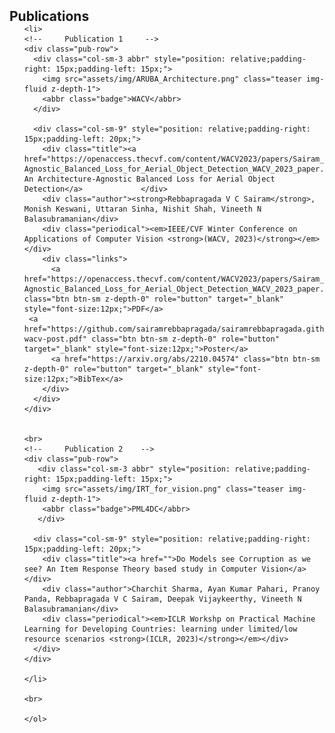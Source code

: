 <h2 id="publications" style="margin: 2px 0px -15px;">Publications</h2>

<div class="publications">
    <ol class="bibliography">

    <li>
    <!--     Publication 1     -->
    <div class="pub-row">
      <div class="col-sm-3 abbr" style="position: relative;padding-right: 15px;padding-left: 15px;">
        <img src="assets/img/ARUBA_Architecture.png" class="teaser img-fluid z-depth-1">
        <abbr class="badge">WACV</abbr>
      </div>

      <div class="col-sm-9" style="position: relative;padding-right: 15px;padding-left: 20px;">
        <div class="title"><a href="https://openaccess.thecvf.com/content/WACV2023/papers/Sairam_ARUBA_An_Architecture-Agnostic_Balanced_Loss_for_Aerial_Object_Detection_WACV_2023_paper.pdf">ARUBA: An Architecture-Agnostic Balanced Loss for Aerial Object Detection</a>             </div>
        <div class="author"><strong>Rebbapragada V C Sairam</strong>, Monish Keswani, Uttaran Sinha, Nishit Shah, Vineeth N Balasubramanian</div>
        <div class="periodical"><em>IEEE/CVF Winter Conference on Applications of Computer Vision <strong>(WACV, 2023)</strong></em></div>
        <div class="links">
          <a href="https://openaccess.thecvf.com/content/WACV2023/papers/Sairam_ARUBA_An_Architecture-Agnostic_Balanced_Loss_for_Aerial_Object_Detection_WACV_2023_paper.pdf" class="btn btn-sm z-depth-0" role="button" target="_blank" style="font-size:12px;">PDF</a>
     <a href="https://github.com/sairamrebbapragada/sairamrebbapragada.github.io/blob/main/assets/img/236-wacv-post.pdf" class="btn btn-sm z-depth-0" role="button" target="_blank" style="font-size:12px;">Poster</a>
          <a href="https://arxiv.org/abs/2210.04574" class="btn btn-sm z-depth-0" role="button" target="_blank" style="font-size:12px;">BibTex</a>
        </div> 
      </div> 
    </div>
        
        
    <br>   
    <!--     Publication 2    -->     
    <div class="pub-row">
       <div class="col-sm-3 abbr" style="position: relative;padding-right: 15px;padding-left: 15px;">
        <img src="assets/img/IRT_for_vision.png" class="teaser img-fluid z-depth-1">
        <abbr class="badge">PML4DC</abbr>
       </div>

      <div class="col-sm-9" style="position: relative;padding-right: 15px;padding-left: 20px;">
        <div class="title"><a href="">Do Models see Corruption as we see? An Item Response Theory based study in Computer Vision</a></div>
        <div class="author">Charchit Sharma, Ayan Kumar Pahari, Pranoy Panda, Rebbapragada V C Sairam, Deepak Vijaykeerthy, Vineeth N Balasubramanian</div>
        <div class="periodical"><em>ICLR Workshp on Practical Machine Learning for Developing Countries: learning under limited/low resource scenarios <strong>(ICLR, 2023)</strong></em></div>
      </div>
    </div>
             
    </li>

    <br>

    </ol>
</div>




